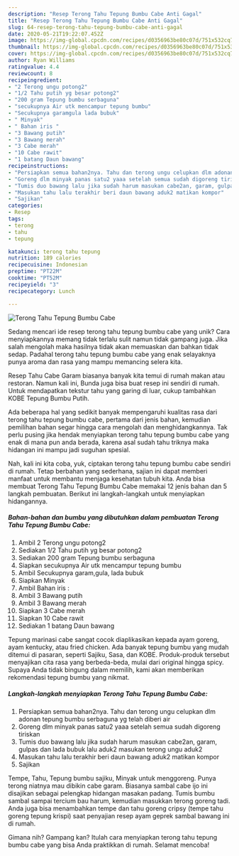 ```yaml
---
description: "Resep Terong Tahu Tepung Bumbu Cabe Anti Gagal"
title: "Resep Terong Tahu Tepung Bumbu Cabe Anti Gagal"
slug: 64-resep-terong-tahu-tepung-bumbu-cabe-anti-gagal
date: 2020-05-21T19:22:07.452Z
image: https://img-global.cpcdn.com/recipes/d0356963be80c07d/751x532cq70/terong-tahu-tepung-bumbu-cabe-foto-resep-utama.jpg
thumbnail: https://img-global.cpcdn.com/recipes/d0356963be80c07d/751x532cq70/terong-tahu-tepung-bumbu-cabe-foto-resep-utama.jpg
cover: https://img-global.cpcdn.com/recipes/d0356963be80c07d/751x532cq70/terong-tahu-tepung-bumbu-cabe-foto-resep-utama.jpg
author: Ryan Williams
ratingvalue: 4.4
reviewcount: 8
recipeingredient:
- "2 Terong ungu potong2"
- "1/2 Tahu putih yg besar potong2"
- "200 gram Tepung bumbu serbaguna"
- "secukupnya Air utk mencampur tepung bumbu"
- "Secukupnya garamgula lada bubuk"
- " Minyak"
- " Bahan iris "
- "3 Bawang putih"
- "3 Bawang merah"
- "3 Cabe merah"
- "10 Cabe rawit"
- "1 batang Daun bawang"
recipeinstructions:
- "Persiapkan semua bahan2nya. Tahu dan terong ungu celupkan dlm adonan tepung bumbu serbaguna yg telah diberi air"
- "Goreng dlm minyak panas satu2 yaaa setelah semua sudah digoreng tiriskan"
- "Tumis duo bawang lalu jika sudah harum masukan cabe2an, garam, gulpas dan lada bubuk lalu aduk2 masukan terong ungu aduk2"
- "Masukan tahu lalu terakhir beri daun bawang aduk2 matikan kompor"
- "Sajikan"
categories:
- Resep
tags:
- terong
- tahu
- tepung

katakunci: terong tahu tepung 
nutrition: 189 calories
recipecuisine: Indonesian
preptime: "PT22M"
cooktime: "PT52M"
recipeyield: "3"
recipecategory: Lunch

---
```



![Terong Tahu Tepung Bumbu Cabe](https://img-global.cpcdn.com/recipes/d0356963be80c07d/751x532cq70/terong-tahu-tepung-bumbu-cabe-foto-resep-utama.jpg)

Sedang mencari ide resep terong tahu tepung bumbu cabe yang unik? Cara menyiapkannya memang tidak terlalu sulit namun tidak gampang juga. Jika salah mengolah maka hasilnya tidak akan memuaskan dan bahkan tidak sedap. Padahal terong tahu tepung bumbu cabe yang enak selayaknya punya aroma dan rasa yang mampu memancing selera kita.

Resep Tahu Cabe Garam biasanya banyak kita temui di rumah makan atau restoran. Namun kali ini, Bunda juga bisa buat resep ini sendiri di rumah. Untuk mendapatkan tekstur tahu yang garing di luar, cukup tambahkan KOBE Tepung Bumbu Putih.

Ada beberapa hal yang sedikit banyak mempengaruhi kualitas rasa dari terong tahu tepung bumbu cabe, pertama dari jenis bahan, kemudian pemilihan bahan segar hingga cara mengolah dan menghidangkannya. Tak perlu pusing jika hendak menyiapkan terong tahu tepung bumbu cabe yang enak di mana pun anda berada, karena asal sudah tahu triknya maka hidangan ini mampu jadi suguhan spesial.


Nah, kali ini kita coba, yuk, ciptakan terong tahu tepung bumbu cabe sendiri di rumah. Tetap berbahan yang sederhana, sajian ini dapat memberi manfaat untuk membantu menjaga kesehatan tubuh kita. Anda bisa membuat Terong Tahu Tepung Bumbu Cabe memakai 12 jenis bahan dan 5 langkah pembuatan. Berikut ini langkah-langkah untuk menyiapkan hidangannya.

<!--inarticleads1-->

##### Bahan-bahan dan bumbu yang dibutuhkan dalam pembuatan Terong Tahu Tepung Bumbu Cabe:

1. Ambil 2 Terong ungu potong2
1. Sediakan 1/2 Tahu putih yg besar potong2
1. Sediakan 200 gram Tepung bumbu serbaguna
1. Siapkan secukupnya Air utk mencampur tepung bumbu
1. Ambil Secukupnya garam,gula, lada bubuk
1. Siapkan  Minyak
1. Ambil  Bahan iris :
1. Ambil 3 Bawang putih
1. Ambil 3 Bawang merah
1. Siapkan 3 Cabe merah
1. Siapkan 10 Cabe rawit
1. Sediakan 1 batang Daun bawang


Tepung marinasi cabe sangat cocok diaplikasikan kepada ayam goreng, ayam kentucky, atau fried chicken. Ada banyak tepung bumbu yang mudah ditemui di pasaran, seperti Sajiku, Sasa, dan KOBE. Produk-produk tersebut menyajikan cita rasa yang berbeda-beda, mulai dari original hingga spicy. Supaya Anda tidak bingung dalam memilih, kami akan memberikan rekomendasi tepung bumbu yang nikmat. 

<!--inarticleads2-->

##### Langkah-langkah menyiapkan Terong Tahu Tepung Bumbu Cabe:

1. Persiapkan semua bahan2nya. Tahu dan terong ungu celupkan dlm adonan tepung bumbu serbaguna yg telah diberi air
1. Goreng dlm minyak panas satu2 yaaa setelah semua sudah digoreng tiriskan
1. Tumis duo bawang lalu jika sudah harum masukan cabe2an, garam, gulpas dan lada bubuk lalu aduk2 masukan terong ungu aduk2
1. Masukan tahu lalu terakhir beri daun bawang aduk2 matikan kompor
1. Sajikan


Tempe, Tahu, Tepung bumbu sajiku, Minyak untuk menggoreng. Punya terong niatnya mau dibikin cabe garam. Biasanya sambal cabe ijo ini disajikan sebagai pelengkap hidangan masakan padang. Tumis bumbu sambal sampai tercium bau harum, kemudian masukkan terong goreng tadi. Anda juga bisa menambahkan tempe dan tahu goreng cripsy (tempe tahu goreng tepung krispi) saat penyajian resep ayam geprek sambal bawang ini di rumah. 

Gimana nih? Gampang kan? Itulah cara menyiapkan terong tahu tepung bumbu cabe yang bisa Anda praktikkan di rumah. Selamat mencoba!
